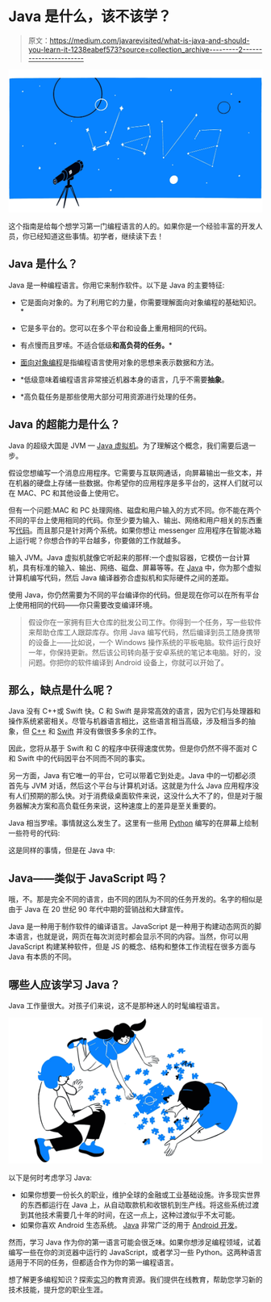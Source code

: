 # Java 是什么，该不该学？

> 原文：<https://medium.com/javarevisited/what-is-java-and-should-you-learn-it-1238eabef573?source=collection_archive---------2----------------------->

![](img/4b69c336f51bd7494e0c4b5d53466d5b.png)

这个指南是给每个想学习第一门编程语言的人的。如果你是一个经验丰富的开发人员，你已经知道这些事情。初学者，继续读下去！

## Java 是什么？

Java 是一种编程语言。你用它来制作软件。以下是 Java 的主要特征:

*   它是面向对象的。为了利用它的力量，你需要理解面向对象编程的基础知识。*
*   它是多平台的。您可以在多个平台和设备上重用相同的代码。
*   有点慢而且罗嗦。不适合低级**和高负荷的任务。***

* [面向对象编程](/javarevisited/my-favorite-courses-to-learn-object-oriented-programming-and-design-in-2019-197bab351733?source=collection_home---4------0-----------------------)是指编程语言使用对象的思想来表示数据和方法。

* *低级意味着编程语言非常接近机器本身的语言，几乎不需要**抽象**。

* *高负载任务是那些使用大部分可用资源进行处理的任务。

## Java 的超能力是什么？

Java 的超级大国是 JVM — [Java 虚拟机](https://javarevisited.blogspot.com/2019/04/top-5-courses-to-learn-jvm-internals.html)。为了理解这个概念，我们需要后退一步。

假设您想编写一个消息应用程序。它需要与互联网通话，向屏幕输出一些文本，并在机器的硬盘上存储一些数据。你希望你的应用程序是多平台的，这样人们就可以在 MAC、PC 和其他设备上使用它。

但有一个问题:MAC 和 PC 处理网络、磁盘和用户输入的方式不同。你不能在两个不同的平台上使用相同的代码。你至少要为输入、输出、网络和用户相关的东西重写[代码](/javarevisited/clean-code-a-must-read-coding-book-for-programmers-9dc80494d27c)。而且那只是针对两个系统。如果你想让 messenger 应用程序在智能冰箱上运行呢？你想合作的平台越多，你要做的工作就越多。

输入 JVM。Java 虚拟机就像它听起来的那样:一个虚拟容器，它模仿一台计算机，具有标准的输入、输出、网络、磁盘、屏幕等等。在 [Java](/javarevisited/top-5-java-online-courses-for-beginners-best-of-lot-1e1e240a758) 中，你为那个虚拟计算机编写代码，然后 Java 编译器弥合虚拟机和实际硬件之间的差距。

使用 Java，你仍然需要为不同的平台编译你的代码。但是现在你可以在所有平台上使用相同的代码——你只需要改变编译环境。

> 假设你在一家拥有巨大仓库的批发公司工作。你得到一个任务，写一些软件来帮助仓库工人跟踪库存。你用 Java 编写代码，然后编译到员工随身携带的设备上——比如说，一个 Windows 操作系统的平板电脑。软件运行良好一年，你保持更新。然后该公司转向基于安卓系统的笔记本电脑。好的，没问题。你把你的软件编译到 Android 设备上，你就可以开始了。

## 那么，缺点是什么呢？

Java 没有 C++或 Swift 快。C 和 Swift 是非常高效的语言，因为它们与处理器和操作系统紧密相关。尽管与机器语言相比，这些语言相当高级，涉及相当多的抽象，但 [C++](/@javinpaul/top-10-courses-to-learn-c-for-beginners-best-and-free-4afc262a544e) 和 [Swift](/javarevisited/top-5-online-courses-to-learn-ios-12-swift-in-2019-a35ae1be7b2b?source=---------22------------------) 并没有做很多多余的工作。

因此，您将从基于 Swift 和 C 的程序中获得速度优势。但是你仍然不得不面对 C 和 Swift 中的代码因平台不同而不同的事实。

另一方面，Java 有它唯一的平台，它可以带着它到处走。Java 中的一切都必须首先与 JVM 对话，然后这个平台与计算机对话。这就是为什么 Java 应用程序没有人们预期的那么快。对于消费级桌面软件来说，这没什么大不了的，但是对于服务器解决方案和高负载任务来说，这种速度上的差异是至关重要的。

Java 相当罗嗦。事情就这么发生了。这里有一些用 [Python](/javarevisited/10-free-python-tutorials-and-courses-from-google-microsoft-and-coursera-for-beginners-96b9ad20b4e6) 编写的在屏幕上绘制一些符号的代码:

这是同样的事情，但是在 Java 中:

## Java——类似于 JavaScript 吗？

哦，不。那是完全不同的语言，由不同的团队为不同的任务开发的。名字的相似是由于 Java 在 20 世纪 90 年代中期的营销战和大肆宣传。

Java 是一种用于制作软件的编译语言。JavaScript 是一种用于构建动态网页的脚本语言，也就是说，网页在每次浏览时都会显示不同的内容。当然，你可以用 JavaScript 构建某种软件，但是 JS 的概念、结构和整体工作流程在很多方面与 Java 有本质的不同。

## 哪些人应该学习 Java？

Java 工作量很大。对孩子们来说，这不是那种迷人的时髦编程语言。

![](img/626b28deb11629104c70178c8204ca86.png)

以下是何时考虑学习 Java:

*   如果你想要一份长久的职业，维护全球的金融或工业基础设施。许多现实世界的东西都运行在 Java 上，从自动取款机和收银机到生产线。将这些系统过渡到其他技术需要几十年的时间，在这一点上，这种过渡似乎不太可能。
*   如果你喜欢 Android 生态系统。 [Java](/javarevisited/my-favorite-books-to-learn-java-in-depth-must-read-9c4468aeec99) 非常广泛的用于 [Android 开发](/hackernoon/top-5-courses-to-learn-android-for-java-programmers-667e03d995b4)。

然而，学习 Java 作为你的第一语言可能会很乏味。如果你想涉足编程领域，试着编写一些在你的浏览器中运行的 JavaScript，或者学习一些 Python。这两种语言适用于不同的任务，但都适合作为你的第一编程语言。

想了解更多编程知识？探索[实习](https://practicum.yandex.com/)的教育资源。我们提供在线教育，帮助您学习新的技术技能，提升您的职业生涯。